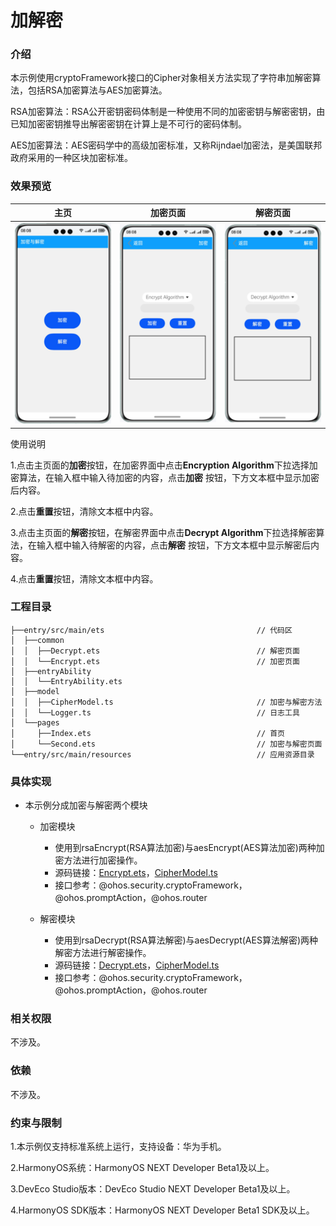 # 加解密

### 介绍

本示例使用cryptoFramework接口的Cipher对象相关方法实现了字符串加解密算法，包括RSA加密算法与AES加密算法。

RSA加密算法：RSA公开密钥密码体制是一种使用不同的加密密钥与解密密钥，由已知加密密钥推导出解密密钥在计算上是不可行的密码体制。

AES加密算法：AES密码学中的高级加密标准，又称Rijndael加密法，是美国联邦政府采用的一种区块加密标准。

### 效果预览

|主页|加密页面|解密页面|
|--------------------------------|--------------------------------|--------------------------------|
|![](screenshots/device/index.png)| ![](screenshots/device/encrypt.png) |![](screenshots/device/decrypt.png)|

使用说明

1.点击主页面的**加密**按钮，在加密界面中点击**Encryption Algorithm**下拉选择加密算法，在输入框中输入待加密的内容，点击**加密**
按钮，下方文本框中显示加密后内容。

2.点击**重置**按钮，清除文本框中内容。

3.点击主页面的**解密**按钮，在解密界面中点击**Decrypt Algorithm**下拉选择解密算法，在输入框中输入待解密的内容，点击**解密**
按钮，下方文本框中显示解密后内容。

4.点击**重置**按钮，清除文本框中内容。

### 工程目录
```
├──entry/src/main/ets                                  // 代码区
│  ├──common
│  │  ├──Decrypt.ets                                   // 解密页面
│  │  └──Encrypt.ets                                   // 加密页面
│  ├──entryAbility            
│  │  └──EntryAbility.ets            
│  ├──model            
│  │  ├──CipherModel.ts                                // 加密与解密方法
│  │  └──Logger.ts                                     // 日志工具
│  └──pages            
│     ├──Index.ets                                     // 首页
│     └──Second.ets                                    // 加密与解密页面
└──entry/src/main/resources                            // 应用资源目录
```

### 具体实现

* 本示例分成加密与解密两个模块
  * 加密模块
    * 使用到rsaEncrypt(RSA算法加密)与aesEncrypt(AES算法加密)两种加密方法进行加密操作。
    * 源码链接：[Encrypt.ets](entry/src/main/ets/common/Encrypt.ets)，[CipherModel.ts](entry/src/main/ets/model/CipherModel.ts)
    * 接口参考：@ohos.security.cryptoFramework，@ohos.promptAction，@ohos.router

  * 解密模块
    * 使用到rsaDecrypt(RSA算法解密)与aesDecrypt(AES算法解密)两种解密方法进行解密操作。
    * 源码链接：[Decrypt.ets](entry/src/main/ets/common/Decrypt.ets)，[CipherModel.ts](entry/src/main/ets/model/CipherModel.ts)
    * 接口参考：@ohos.security.cryptoFramework，@ohos.promptAction，@ohos.router
  
### 相关权限

不涉及。

### 依赖

不涉及。

### 约束与限制

1.本示例仅支持标准系统上运行，支持设备：华为手机。

2.HarmonyOS系统：HarmonyOS NEXT Developer Beta1及以上。

3.DevEco Studio版本：DevEco Studio NEXT Developer Beta1及以上。

4.HarmonyOS SDK版本：HarmonyOS NEXT Developer Beta1 SDK及以上。